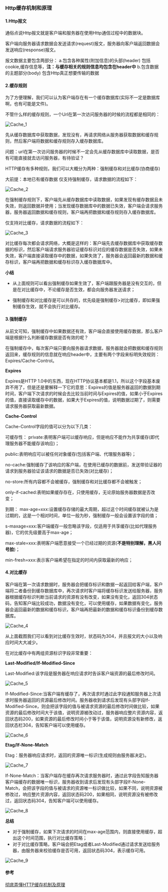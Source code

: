 ### Http缓存机制和原理

#### 1.Http报文

通俗点说Http报文就是客户端和服务器在使用Http通信过程中的数据块。

客户端向服务器请求数据会发送请求(request)报文，服务器向客户端返回数据会发送响应(response)报文。

报文数据主要包含两部分：
a.包含各种属性(附加信息)的头部(header)
包括cookie,缓存信息等，**注：与缓存相关的规则信息均包含在header中**
b.包含数据的主题部分(body)
包含Http真正想要传输的数据

#### 2.缓存规则

为了方便理解，我们可以认为客户端存在有一个缓存数据库(实际不一定是数据库啊，也有可能是文件)。

不管什么样的缓存规则，一个Url在第一次访问服务器的时候的流程都是相同的：

![Cache_1](https://upload-images.jianshu.io/upload_images/5231076-3165cc6b85c5bde5.png?imageMogr2/auto-orient/strip%7CimageView2/2/w/1240)

先从缓存数据库中获取数据，发现没有，再请求网络从服务器获取数据和缓存规则，然后客户端将数据和缓存规则存入缓存数据库。

问题：url在第一次访问服务器的时候不一定会先从缓存数据库中读取数据，是否有可能直接就去访问服务器，有待验证？

HTTP缓存有多种规则，我们可以大概分为两种：强制缓存和对比缓存(协商缓存)

大前提：本地已有缓存数据
仅支持强制缓存，请求数据的流程如下：

![Cache_2](https://upload-images.jianshu.io/upload_images/5231076-15bea2b988a6e94e.png?imageMogr2/auto-orient/strip%7CimageView2/2/w/1240)

在强制缓存规则下，客户端先从缓存数据库中读取数据，如果发现有缓存数据且未失效，则返回数据并使用；当发现缓存数据库中的数据已失效，客户端会请求服务器，服务器返回数据和缓存规则，客户端再把数据和缓存规则存入缓存数据库。

仅支持对比缓存，请求数据的流程如下：

![Cache_3](https://upload-images.jianshu.io/upload_images/5231076-2051c5cf0004cffb.png?imageMogr2/auto-orient/strip%7CimageView2/2/w/1240)

对比缓存每次都会请求网络，大概是这样的：客户端先去缓存数据库中获取缓存数据的标识，然后客户端请求服务器验证缓存标识对应的缓存数据是否失效，如果未失效，客户端直接读取缓存中的数据，如果失效了，服务器会返回最新的数据和缓存标识，客户端再把数据和缓存标识存入缓存数据库中。

**小结**

- 从上面规则可以看出强制缓存如果生效了，客户端跟服务器是没有交互的，但是在对比缓存中，不论缓存是否生效，都会向服务器发送请求；

- 强制缓存和对比缓存是可以共存的，优先级是强制缓存>对比缓存，即如果强制缓存生效，就不会执行对比缓存。

#### 3.强制缓存

从前文可知，强制缓存中如果数据还有效，客户端会直接使用缓存数据，那么客户端是根据什么判断缓存数据是否有效的呢？

在强制缓存中，每次客户端只要向服务器请求数据，服务器就会把数据和缓存规则返回来，缓存规则的信息就在响应header中，主要有两个字段来标明失效规则：Expires/Cache-Control。

**Expires**

Expires是HTTP 1.0中的东西，现在HTTP协议基本都是1.1，所以这个字段基本废弃不用了，但是还是要解释一下它的意思：Expires的值是服务器返回的数据到期时间，客户端下次请求的时候会去比较当前时间与Expires的值，如果小于Expires的值，直接读取缓存中的数据，如果大于Expires的值，说明数据过期了，则需要请求服务器获取最新数据。

**Cache-Control**

Cache-Control字段的值可以分为以下几类：

可缓存性：
private:表明客户端可以缓存响应，但是响应不能作为共享缓存(即代理服务器不能缓存该响应)；

public:表明响应可以被任何对象缓存(包括客户端、代理服务器等)；

no-cache:强制缓存了该响应的客户端，在使用已缓存的数据前，发送带验证器的请求到服务器验证该请求的数据是否已失效(对比缓存)；

no-store:所有内容都不会被缓存，强制缓存和对比缓存都不会被触发；

only-if-cached:表明如果缓存存在，只使用缓存，无论原始服务器数据是否改变；

到期：
max-age=xxx:设置缓存存储的最大周期，超过这个时间缓存就被认为是过期的，这是一个相对时间，单位一般为秒，强制缓存一般会设置该字段的值；

s-maxage=xxx:客户端缓存一般忽略该字段，仅适用于共享缓存(比如代理服务器)，它的优先级要高于max-age；

max-stale=xxx:表明客户端愿意接受一个已经过期的资源(**不是特别理解，黑人问号脸**)；

min-fresh=xxx:表示客户端希望在指定的时间内获取最新的响应；

#### 4.对比缓存

客户端在第一次请求数据时，服务器会把缓存标识和数据一起返回给客户端，客户端将二者备份到缓存数据库中，再次请求时客户端将缓存标识发送给服务器，服务器根据缓存标识判断当前请求的资源有没有改变，如果没有变化，返回304状态码，告知客户端比较成功，数据没有变化，可以使用缓存，如果数据有变化，服务器会返回最新的数据和缓存标识，客户端再把最新的数据和缓存标识备份到缓存数据库。

![Cache_4](https://upload-images.jianshu.io/upload_images/5231076-0c2f21d4089cc85e.png?imageMogr2/auto-orient/strip%7CimageView2/2/w/1240)

从上面截图我们可以看到对比缓存生效时，状态码为304，并且报文的大小以及响应时间大大减少。

在对比缓存中有两组资源标识字段非常重要：

**Last-Modified/If-Modified-Since**

Last-Modified:该字段是服务器在响应请求时告诉客户端资源的最后修改时间。

![Cache_5](https://upload-images.jianshu.io/upload_images/5231076-e3f7408741749275.png?imageMogr2/auto-orient/strip%7CimageView2/2/w/1240)

If-Modified-Since:当客户端有缓存了，再次请求时通过此字段通知服务器上次请求时服务器返回的资源最后修改时间。服务器收到请求后发现有头部字段If-Modified-Since，则会把该字段的值与被请求资源的最后修改时间做比较，如果资源的最后修改时间大于该值，说明资源被改动过，服务器响应整片资源内容，返回状态码200，如果资源的最后修改时间小于等于该值，说明资源没有新修改，返回状态栏304，告知客户端可以使用缓存。

![Cache_6](https://upload-images.jianshu.io/upload_images/5231076-106f34c7b7adeab0.png?imageMogr2/auto-orient/strip%7CimageView2/2/w/1240)

**Etag/If-None-Match**

Etag：服务器响应请求时，返回的资源唯一标识(生成规则由服务器决定)。

![Cache_7](https://upload-images.jianshu.io/upload_images/5231076-840816182e8b5adb.png?imageMogr2/auto-orient/strip%7CimageView2/2/w/1240)

If-None-Match：当客户端存在缓存再次请求服务器时，通过此字段告知服务器客户端缓存的数据唯一标识，服务器收到请求后发现有头部字段If-None-Match，会把该字段的值与被请求的资源唯一标识做比较，如果不同，说明资源被修改过，响应整片资源内容，返回状态码200，如果相同，说明资源没有被修改过，返回状态码304，告知客户端可以使用缓存。

![Cache_8](https://upload-images.jianshu.io/upload_images/5231076-7b9d496fe0ca2cbd.png?imageMogr2/auto-orient/strip%7CimageView2/2/w/1240)

**总结**
- 对于强制缓存，如果下次请求的时间在max-age范围内，则直接使用缓存，超出这个时间范围，执行对比缓存策略；
- 对于对比缓存策略，客户端会把Etag或者Last-Modified通过请求发送给服务器，由服务器来校验缓存是否可用，返回状态码304，表示缓存可用。

![Cache_9](https://upload-images.jianshu.io/upload_images/5231076-a3bfe2c19ace3206.png?imageMogr2/auto-orient/strip%7CimageView2/2/w/1240)

#### 参考
[彻底弄懂HTTP缓存机制及原理](http://www.cnblogs.com/chenqf/p/6386163.html)